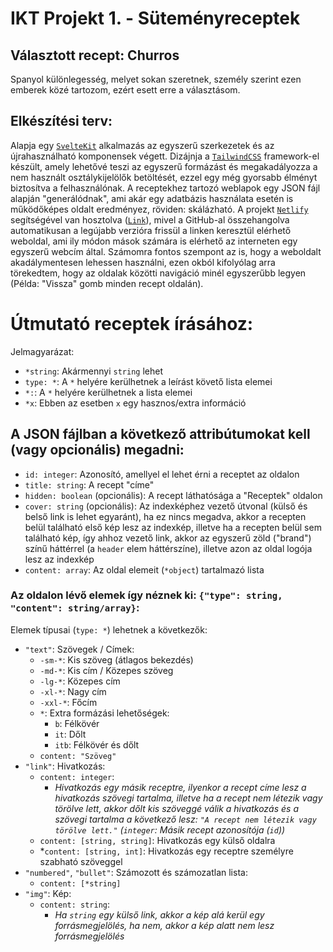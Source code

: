 # IKT Projekt 1. - Süteményreceptek

## Választott recept: Churros

  Spanyol különlegesség, melyet sokan szeretnek, személy szerint ezen emberek közé tartozom, ezért esett erre a választásom.

## Elkészítési terv:
  Alapja egy [`SvelteKit`](https://kit.svelte.dev/) alkalmazás az egyszerű szerkezetek és az újrahasználható komponensek végett. Dizájnja a [`TailwindCSS`](https://tailwindcss.com/) framework-el készült, amely lehetővé teszi az egyszerű formázást és megakadályozza a nem használt osztálykijelölők betöltését, ezzel egy még gyorsabb élményt biztosítva a felhasználónak. A receptekhez tartozó weblapok egy JSON fájl alapján "generálódnak", ami akár egy adatbázis használata esetén is működőképes oldalt eredményez, röviden: skálázható. A projekt [`Netlify`](https://netlify.com/) segítségével van hosztolva ([`Link`](https://neu-iktprojekt-receptek-2023.netlify.app/)), mivel a GitHub-al összehangolva automatikusan a legújabb verzióra frissül a linken keresztül elérhető weboldal, ami ily módon mások számára is elérhető az interneten egy egyszerű webcím által. Számomra fontos szempont az is, hogy a weboldalt akadálymentesen lehessen használni, ezen okból kifolyólag arra törekedtem, hogy az oldalak közötti navigáció minél egyszerűbb legyen (Példa: "Vissza" gomb minden recept oldalán).

# Útmutató receptek írásához:
Jelmagyarázat:
- `*string`: Akármennyi `string` lehet
- `type: *`: A `*` helyére kerülhetnek a leírást követő lista elemei
- `*:`: A `*` helyére kerülhetnek a lista elemei
- `*x`: Ebben az esetben `x` egy hasznos/extra információ

## A JSON fájlban a következő attribútumokat kell (vagy opcionális) megadni:
- `id: integer`: Azonosító, amellyel el lehet érni a receptet az oldalon
- `title: string`: A recept "címe"
- `hidden: boolean` (opcionális): A recept láthatósága a "Receptek" oldalon
- `cover: string` (opcionális): Az indexképhez vezető útvonal (külső és belső link is lehet egyaránt), ha ez nincs megadva, akkor a recepten belül található első kép lesz az indexkép, illetve ha a recepten belül sem található kép, így ahhoz vezető link, akkor az egyszerű zöld ("brand") színű háttérrel (a `header` elem háttérszíne), illetve azon az oldal logója lesz az indexkép
- `content: array`: Az oldal elemeit (`*object`) tartalmazó lista
### Az oldalon lévő elemek így néznek ki: `{"type": string, "content": string/array}`:
Elemek típusai (`type: *`) lehetnek a következők:
- `"text"`: Szövegek / Címek:
  - `-sm-*`: Kis szöveg (átlagos bekezdés)
  - `-md-*`: Kis cím / Közepes szöveg
  - `-lg-*`: Közepes cím
  - `-xl-*`: Nagy cím
  - `-xxl-*`: Főcím
  - `*`: Extra formázási lehetőségek:
    - `b`: Félkövér
    - `it`: Dőlt
    - `itb`: Félkövér és dőlt
  - `content: "Szöveg"`
- `"link"`: Hivatkozás:
  - `content: integer`:
    - *Hivatkozás egy másik receptre, ilyenkor a recept címe lesz a hivatkozás szövegi tartalma, illetve ha a recept nem létezik vagy törölve lett, akkor dőlt kis szöveggé válik a hivatkozás és a szövegi tartalma a következő lesz: `"A recept nem létezik vagy törölve lett."` (`integer`: Másik recept azonosítója (`id`))*
  - `content: [string, string]`: Hivatkozás egy külső oldalra
  - *`content: [string, int]`: Hivatkozás egy receptre személyre szabható szöveggel
- `"numbered"`, `"bullet"`: Számozott és számozatlan lista:
  - `content: [*string]`
- `"img"`: Kép:
  - `content: string`:
    - *Ha `string` egy külső link, akkor a kép alá kerül egy forrásmegjelölés, ha nem, akkor a kép alatt nem lesz forrásmegjelölés*
